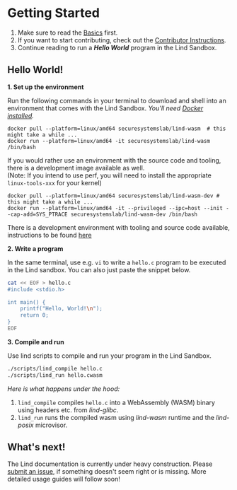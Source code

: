# Getting Started

1. Make sure to read the [Basics](index.md) first.
2. If you want to start contributing, check out the [Contributor Instructions](contribute/README.md).
3. Continue reading to run a *__Hello World__* program in the Lind Sandbox.

## Hello World!

**1. Set up the environment**

Run the following commands in your terminal to download and shell into an environment
that comes with the Lind Sandbox. *You'll need [Docker installed](https://docs.docker.com/engine/install/).*

```
docker pull --platform=linux/amd64 securesystemslab/lind-wasm  # this might take a while ...
docker run --platform=linux/amd64 -it securesystemslab/lind-wasm /bin/bash
```

If you would rather use an environment with the source code and tooling, there is a 
development image available as well.  
(Note: If you intend to use perf, you will need to install the appropriate `linux-tools-xxx` for your kernel)

```
docker pull --platform=linux/amd64 securesystemslab/lind-wasm-dev # this might take a while ...
docker run --platform=linux/amd64 -it --privileged --ipc=host --init --cap-add=SYS_PTRACE securesystemslab/lind-wasm-dev /bin/bash
```

There is a development environment with tooling and source code available, instructions to be found [here](contribute/dev-container.md)

**2. Write a program**

In the same terminal, use e.g. `vi` to write a `hello.c` program to be executed
in the Lind sandbox. You can also just paste the snippet below.

```bash
cat << EOF > hello.c
#include <stdio.h>

int main() {
    printf("Hello, World!\n");
    return 0;
}
EOF
```

**3. Compile and run**

Use lind scripts to compile and run your program in the Lind Sandbox.

```bash
./scripts/lind_compile hello.c
./scripts/lind_run hello.cwasm
```

*Here is what happens under the hood:*

1.  `lind_compile` compiles `hello.c` into a WebAssembly (WASM)
binary using headers etc. from *lind-glibc*.
1. `lind_run` runs the compiled wasm using *lind-wasm* runtime
and the *lind-posix* microvisor.

## What's next!

The Lind documentation is currently under heavy construction. Please [submit an
issue](contribute/README.md), if something doesn't seem right or is missing.
More detailed usage guides will follow soon!
